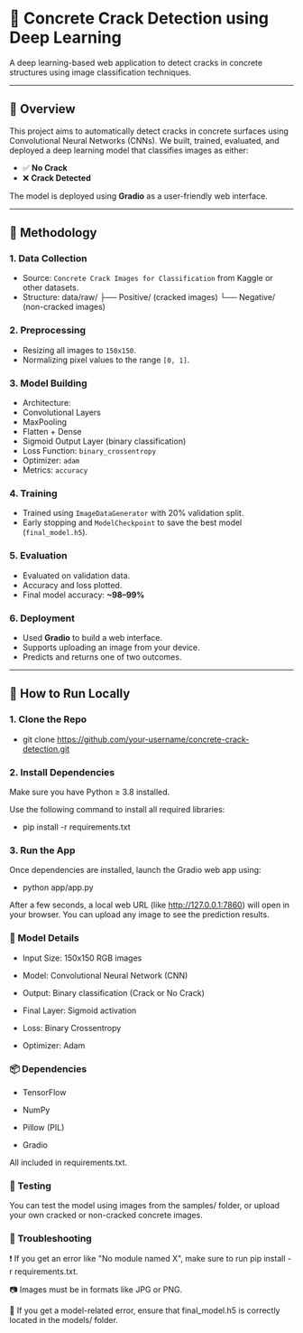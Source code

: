# 🧱 Concrete Crack Detection using Deep Learning

A deep learning-based web application to detect cracks in concrete structures using image classification techniques.

---

## 📌 Overview

This project aims to automatically detect cracks in concrete surfaces using Convolutional Neural Networks (CNNs). We built, trained, evaluated, and deployed a deep learning model that classifies images as either:

- ✅ **No Crack**
- ❌ **Crack Detected**

The model is deployed using **Gradio** as a user-friendly web interface.

---

## 🧠 Methodology

### 1. **Data Collection**
- Source: `Concrete Crack Images for Classification` from Kaggle or other datasets.
- Structure:
data/raw/
├── Positive/ (cracked images)
└── Negative/ (non-cracked images)


### 2. **Preprocessing**
- Resizing all images to `150x150`.
- Normalizing pixel values to the range `[0, 1]`.

### 3. **Model Building**
- Architecture:
- Convolutional Layers
- MaxPooling
- Flatten + Dense
- Sigmoid Output Layer (binary classification)
- Loss Function: `binary_crossentropy`
- Optimizer: `adam`
- Metrics: `accuracy`

### 4. **Training**
- Trained using `ImageDataGenerator` with 20% validation split.
- Early stopping and `ModelCheckpoint` to save the best model (`final_model.h5`).

### 5. **Evaluation**
- Evaluated on validation data.
- Accuracy and loss plotted.
- Final model accuracy: **~98–99%**

### 6. **Deployment**
- Used **Gradio** to build a web interface.
- Supports uploading an image from your device.
- Predicts and returns one of two outcomes.

---

## 🚀 How to Run Locally

### 1. Clone the Repo


- git clone https://github.com/your-username/concrete-crack-detection.git


### 2. Install Dependencies

Make sure you have Python ≥ 3.8 installed.

Use the following command to install all required libraries:

- pip install -r requirements.txt

### 3. Run the App
Once dependencies are installed, launch the Gradio web app using:
- python app/app.py

After a few seconds, a local web URL (like http://127.0.0.1:7860) will open in your browser. You can upload any image to see the prediction results.


### 🧠 Model Details
- Input Size: 150x150 RGB images

- Model: Convolutional Neural Network (CNN)

- Output: Binary classification (Crack or No Crack)

- Final Layer: Sigmoid activation

- Loss: Binary Crossentropy

- Optimizer: Adam



### 📦 Dependencies
- TensorFlow

- NumPy

- Pillow (PIL)

- Gradio

All included in requirements.txt.


### 🧪 Testing
You can test the model using images from the samples/ folder, or upload your own cracked or non-cracked concrete images.



### 🔧 Troubleshooting
❗ If you get an error like "No module named X", make sure to run pip install -r requirements.txt.

📷 Images must be in formats like JPG or PNG.

🧠 If you get a model-related error, ensure that final_model.h5 is correctly located in the models/ folder.

